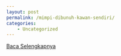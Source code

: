```yaml
---
layout: post
permalink: /mimpi-dibunuh-kawan-sendiri/
categories:
    - Uncategorized
---
```


[Baca Selengkapnya](/06)